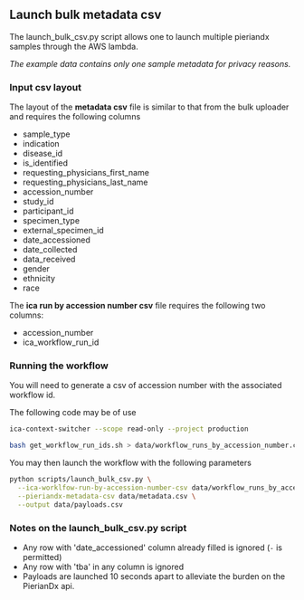 ## Launch bulk metadata csv

The launch_bulk_csv.py script allows one to launch multiple pieriandx samples through the AWS lambda.

*The example data contains only one sample metadata for privacy reasons.*


### Input csv layout

The layout of the **metadata csv** file is similar to that from the bulk uploader and requires the following columns
* sample_type
* indication
* disease_id
* is_identified
* requesting_physicians_first_name
* requesting_physicians_last_name
* accession_number
* study_id
* participant_id
* specimen_type
* external_specimen_id
* date_accessioned
* date_collected
* data_received
* gender
* ethnicity
* race

The **ica run by accession number csv** file requires the following two columns:
* accession_number
* ica_workflow_run_id

### Running the workflow
You will need to generate a csv of accession number with the associated workflow id.  

The following code may be of use
```bash
ica-context-switcher --scope read-only --project production

bash get_workflow_run_ids.sh > data/workflow_runs_by_accession_number.csv

```

You may then launch the workflow with the following parameters
```bash
python scripts/launch_bulk_csv.py \
  --ica-worklfow-run-by-accession-number-csv data/workflow_runs_by_accession_number.csv \
  --pieriandx-metadata-csv data/metadata.csv \
  --output data/payloads.csv
```

### Notes on the launch_bulk_csv.py script

* Any row with 'date_accessioned' column already filled is ignored (`-` is permitted)
* Any row with 'tba' in any column is ignored
* Payloads are launched 10 seconds apart to alleviate the burden on the PierianDx api.


